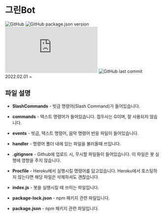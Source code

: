 # 그린Bot
![GitHub](https://img.shields.io/github/license/GreenScreen410/GreenBot-Discord?style=flat-square) ![GitHub package.json version](https://img.shields.io/github/package-json/v/GreenScreen410/GreenBot-Discord?style=flat-square) ![node-current](https://img.shields.io/node/v/discord.js?style=flat-square) ![GitHub last commit](https://img.shields.io/github/last-commit/GreenScreen410/GreenBot-Discord?style=flat-square)
</br>2022.02.01 ~
## 파일 설명
* **SlashCommands** - 빗금 명령어(Slash Command)가 들어있습니다.

* **commands** - 텍스트 명령어가 들어있습니다. 접두사는 G이며, 잘 사용되지 않습니다.

* **events** - 빗금, 텍스트 명령어, 음악 명령어 반응 파일이 들어있습니다.

* **handler** - 명령어 폴더 내에 있는 파일을 불러올때 쓰입니다.

* **.gitignore** - Github에 업로드 시, 무시할 파일들이 들어있습니다. 이 파일은 봇 실행에 영향을 주지 않습니다.

* **Procfile** - Heroku에서 실행시킬 명령어를 담고있습니다. Heroku에서 호스팅하지 않는다면 해당 파일은 삭제하셔도 괜찮습니다.

* **index.js** - 봇을 실행시킬 때 쓰이는 파일입니다.

* **package-lock.json** - npm 패키지 관련 파일입니다.
* **package.json** - npm 패키지 관련 파일입니다.
